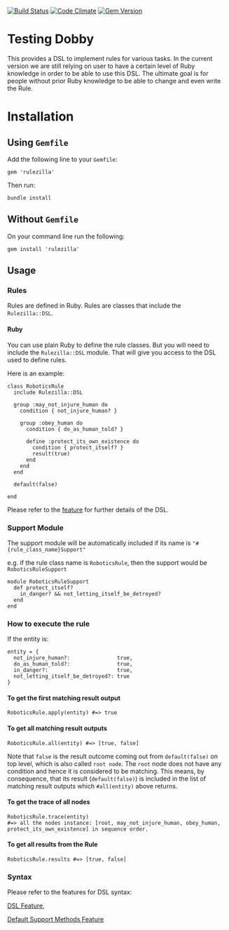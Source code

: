 [![Build Status](https://semaphoreci.com/api/v1/projects/e488365d-9c57-4431-916a-72aea091d1b5/229083/shields_badge.svg)](https://semaphoreci.com/simplybusiness/rulezilla)
[![Code Climate](https://codeclimate.com/repos/53ecc0416956800c1d01f6bf/badges/76b47eaeffc33e312508/gpa.svg)](https://codeclimate.com/repos/53ecc0416956800c1d01f6bf/feed)
[![Gem Version](https://badge.fury.io/rb/rulezilla.svg)](http://badge.fury.io/rb/rulezilla)

Testing Dobby
=========

This provides a DSL to implement rules for various tasks. In the current version we are still relying on user to have a certain level of Ruby knowledge
in order to be able to use this DSL. The ultimate goal is for people without prior Ruby knowledge to be able to change and even write the Rule.


# Installation

## Using `Gemfile`

Add the following line to your `Gemfile`:

    gem 'rulezilla'

Then run:

    bundle install

## Without `Gemfile`

On your command line run the following:

    gem install 'rulezilla'

## Usage

### Rules

Rules are defined in Ruby. Rules are classes that include the `Rulezilla::DSL`.

#### Ruby

You can use plain Ruby to define the rule classes. But you will need to include the `Rulezilla::DSL` module. That will give you access to the DSL used to define rules.

Here is an example:

    class RoboticsRule
      include Rulezilla::DSL

      group :may_not_injure_human do
        condition { not_injure_human? }

        group :obey_human do
          condition { do_as_human_told? }

          define :protect_its_own_existence do
            condition { protect_itself? }
            result(true)
          end
        end
      end

      default(false)

    end

Please refer to the [feature](spec/features/rulezilla_dsl_framework.feature) for further details of the DSL.

### Support Module

The support module will be automatically included if its name is `"#{rule_class_name}Support"`

e.g. if the rule class name is `RoboticsRule`, then the support would be `RoboticsRuleSupport`

    module RoboticsRuleSupport
      def protect_itself?
        in_danger? && not_letting_itself_be_detroyed?
      end
    end

### How to execute the rule

If the entity is:

    entity = {
      not_injure_human?:               true,
      do_as_human_told?:               true,
      in_danger?:                      true,
      not_letting_itself_be_detroyed?: true
    }

#### To get the first matching result output

    RoboticsRule.apply(entity) #=> true

#### To get all matching result outputs

    RoboticsRule.all(entity) #=> [true, false]
    
Note that `false` is the result outcome coming out from `default(false)` on top level, which is also called `root node`. The `root` node does not have any condition and hence
it is considered to be matching. This means, by consequence, that its result (`default(false)`) is included in the list of matching result outputs which `#all(entity)` above
returns.

#### To get the trace of all nodes

    RoboticsRule.trace(entity)
    #=> all the nodes instance: [root, may_not_injure_human, obey_human, protect_its_own_existence] in sequence order.

#### To get all results from the Rule

    RoboticsRule.results #=> [true, false]


### Syntax

Please refer to the features for DSL syntax:

[DSL Feature](spec/features/rulezilla_dsl_framework.feature),

[Default Support Methods Feature](spec/features/default_support_methods.feature)
